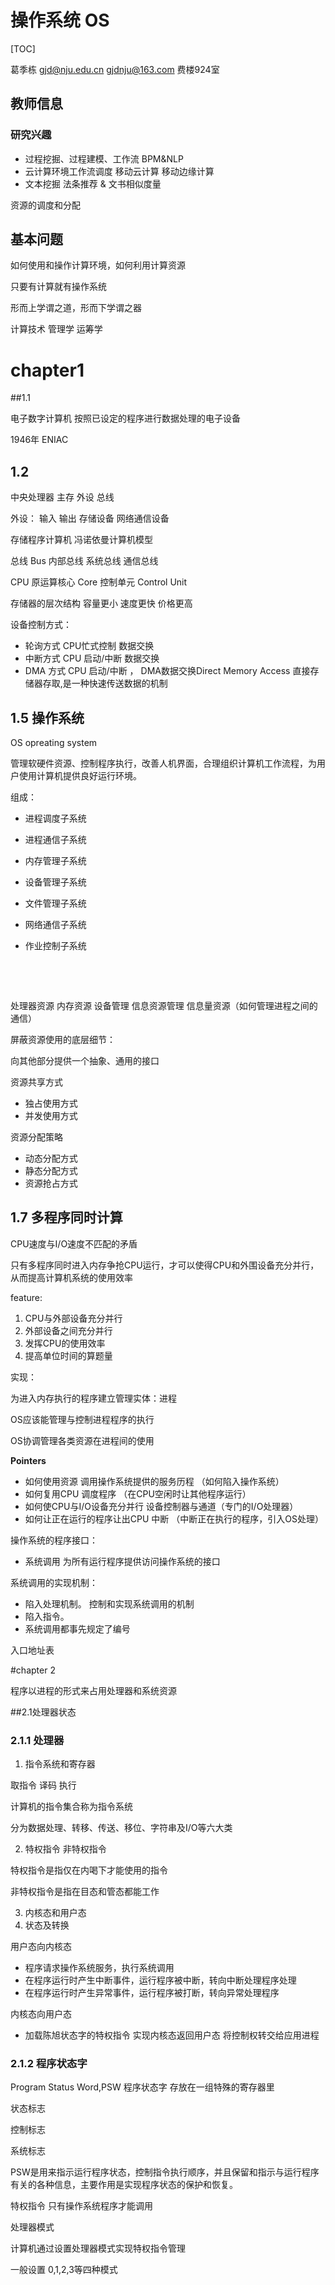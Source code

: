 # 操作系统 OS

[TOC]

葛季栋 gjd@nju.edu.cn   gjdnju@163.com 费楼924室

## 教师信息

### 研究兴趣

* 过程挖掘、过程建模、工作流   BPM&NLP
* 云计算环境工作流调度 移动云计算 移动边缘计算
* 文本挖掘  法条推荐 & 文书相似度量

资源的调度和分配

## 基本问题

如何使用和操作计算环境，如何利用计算资源

只要有计算就有操作系统

形而上学谓之道，形而下学谓之器

计算技术 管理学 运筹学

# chapter1

##1.1

电子数字计算机 按照已设定的程序进行数据处理的电子设备

1946年 ENIAC

## 1.2 

中央处理器 主存 外设 总线

外设： 输入 输出 存储设备 网络通信设备

存储程序计算机 冯诺依曼计算机模型

总线 Bus 内部总线 系统总线 通信总线

CPU 原运算核心 Core 控制单元 Control Unit

存储器的层次结构 容量更小 速度更快 价格更高



设备控制方式： 

* 轮询方式 CPU忙式控制 数据交换
* 中断方式 CPU 启动/中断 数据交换
* DMA 方式 CPU 启动/中断 ， DMA数据交换Direct Memory Access 直接存储器存取,是一种快速传送数据的机制

## 1.5 操作系统

OS opreating system

管理软硬件资源、控制程序执行，改善人机界面，合理组织计算机工作流程，为用户使用计算机提供良好运行环境。

组成：

* 进程调度子系统

* 进程通信子系统

* 内存管理子系统

* 设备管理子系统

* 文件管理子系统

* 网络通信子系统

* 作业控制子系统

  ​

  ​

处理器资源 内存资源 设备管理 信息资源管理 信息量资源（如何管理进程之间的通信）

屏蔽资源使用的底层细节：

向其他部分提供一个抽象、通用的接口

资源共享方式

* 独占使用方式
* 并发使用方式

资源分配策略

* 动态分配方式
* 静态分配方式
* 资源抢占方式



## 1.7 多程序同时计算

CPU速度与I/O速度不匹配的矛盾 

只有多程序同时进入内存争抢CPU运行，才可以使得CPU和外围设备充分并行，从而提高计算机系统的使用效率

feature:

1. CPU与外部设备充分并行
2. 外部设备之间充分并行
3. 发挥CPU的使用效率
4. 提高单位时间的算题量

实现：

为进入内存执行的程序建立管理实体：进程

OS应该能管理与控制进程程序的执行

OS协调管理各类资源在进程间的使用

**Pointers**

* 如何使用资源 调用操作系统提供的服务历程 （如何陷入操作系统）
* 如何复用CPU 调度程序 （在CPU空闲时让其他程序运行）
* 如何使CPU与I/O设备充分并行 设备控制器与通道（专门的I/O处理器）
* 如何让正在运行的程序让出CPU 中断 （中断正在执行的程序，引入OS处理）



操作系统的程序接口：

* 系统调用 为所有运行程序提供访问操作系统的接口

系统调用的实现机制：

* 陷入处理机制。 控制和实现系统调用的机制
* 陷入指令。
* 系统调用都事先规定了编号

入口地址表

#chapter 2

程序以进程的形式来占用处理器和系统资源

##2.1处理器状态

### 2.1.1 处理器

1. 指令系统和寄存器

取指令 译码 执行

计算机的指令集合称为指令系统

分为数据处理、转移、传送、移位、字符串及I/O等六大类

2. 特权指令 非特权指令

特权指令是指仅在内喝下才能使用的指令

非特权指令是指在目态和管态都能工作

3. 内核态和用户态
4. 状态及转换

用户态向内核态

* 程序请求操作系统服务，执行系统调用
* 在程序运行时产生中断事件，运行程序被中断，转向中断处理程序处理
* 在程序运行时产生异常事件，运行程序被打断，转向异常处理程序

内核态向用户态

* 加载陈旭状态字的特权指令 实现内核态返回用户态 将控制权转交给应用进程

### 2.1.2 程序状态字

Program Status Word,PSW 程序状态字 存放在一组特殊的寄存器里

状态标志

控制标志

系统标志

PSW是用来指示运行程序状态，控制指令执行顺序，并且保留和指示与运行程序有关的各种信息，主要作用是实现程序状态的保护和恢复。





特权指令 只有操作系统程序才能调用



处理器模式

计算机通过设置处理器模式实现特权指令管理

一般设置 0,1,2,3等四种模式

